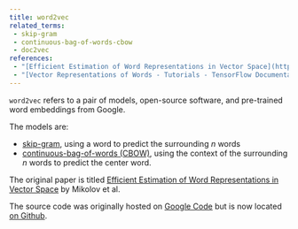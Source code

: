 ```yaml
---
title: word2vec
related_terms:
 - skip-gram
 - continuous-bag-of-words-cbow
 - doc2vec
references:
 - "[Efficient Estimation of Word Representations in Vector Space](https://arxiv.org/abs/1301.3781)"
 - "[Vector Representations of Words - Tutorials - TensorFlow Documentation](https://www.tensorflow.org/tutorials/word2vec)"
---
```

`word2vec` refers to a pair of models, open-source software, and pre-trained word embeddings
from Google.

The models are:

 - [skip-gram](/terms/skip-gram/), using a word to predict the surrounding $n$ words
 - [continuous-bag-of-words (CBOW)](/terms/continuous-bag-of-words-cbow), using the context of the surrounding
 $n$ words to predict the center word.

The original paper is titled [Efficient Estimation of Word Representations in
Vector Space](https://arxiv.org/abs/1301.3781) by Mikolov et al.

The source code was originally hosted on
[Google Code](https://code.google.com/p/word2vec) but is now
located [on Github](https://github.com/tmikolov/word2vec).